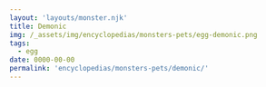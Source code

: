 ```yaml
---
layout: 'layouts/monster.njk'
title: Demonic
img: /_assets/img/encyclopedias/monsters-pets/egg-demonic.png
tags:
  - egg
date: 0000-00-00
permalink: 'encyclopedias/monsters-pets/demonic/'
---
```


